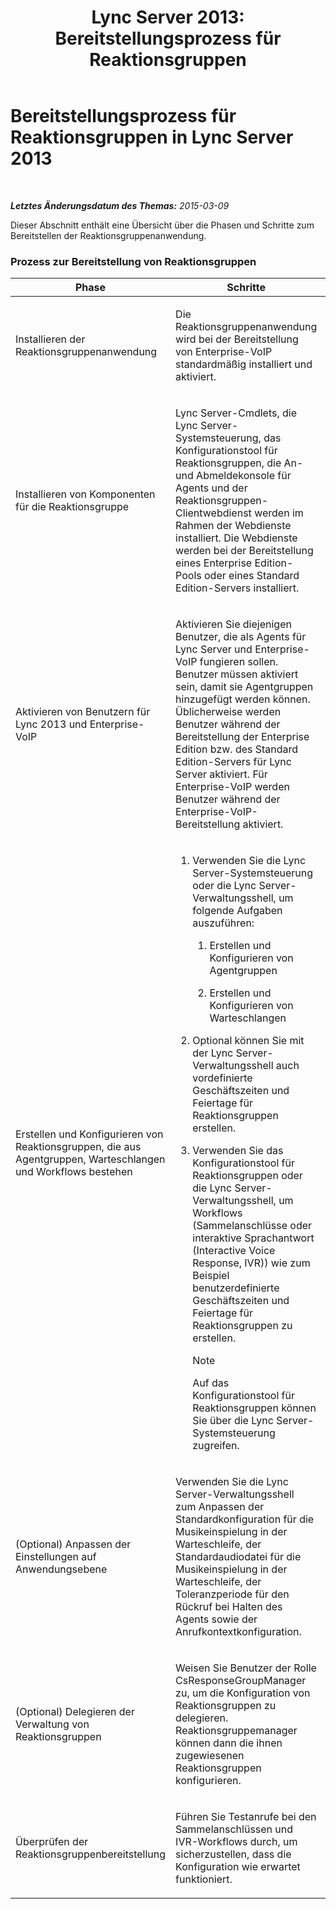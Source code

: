 ﻿---
title: 'Lync Server 2013: Bereitstellungsprozess für Reaktionsgruppen'
TOCTitle: Bereitstellungsprozess für Reaktionsgruppen
ms:assetid: d390c8a1-dc6e-44d8-b386-2be1fca9877c
ms:mtpsurl: https://technet.microsoft.com/de-de/library/JJ205270(v=OCS.15)
ms:contentKeyID: 49295504
ms.date: 05/19/2016
mtps_version: v=OCS.15
ms.translationtype: HT
---

# Bereitstellungsprozess für Reaktionsgruppen in Lync Server 2013

 

_**Letztes Änderungsdatum des Themas:** 2015-03-09_

Dieser Abschnitt enthält eine Übersicht über die Phasen und Schritte zum Bereitstellen der Reaktionsgruppenanwendung.

### Prozess zur Bereitstellung von Reaktionsgruppen

<table>
<colgroup>
<col style="width: 25%" />
<col style="width: 25%" />
<col style="width: 25%" />
<col style="width: 25%" />
</colgroup>
<thead>
<tr class="header">
<th>Phase</th>
<th>Schritte</th>
<th>Berechtigungen</th>
<th>Bereitstellungsdokumentation</th>
</tr>
</thead>
<tbody>
<tr class="odd">
<td><p>Installieren der Reaktionsgruppenanwendung</p></td>
<td><p>Die Reaktionsgruppenanwendung wird bei der Bereitstellung von Enterprise-VoIP standardmäßig installiert und aktiviert.</p></td>
<td><p>RTCUniversalServerAdmins</p></td>
<td><p><a href="lync-server-2013-deploying-enterprise-voice.md">Bereitstellen von Enterprise-VoIP in Lync Server 2013</a></p></td>
</tr>
<tr class="even">
<td><p>Installieren von Komponenten für die Reaktionsgruppe</p></td>
<td><p>Lync Server-Cmdlets, die Lync Server-Systemsteuerung, das Konfigurationstool für Reaktionsgruppen, die An- und Abmeldekonsole für Agents und der Reaktionsgruppen-Clientwebdienst werden im Rahmen der Webdienste installiert. Die Webdienste werden bei der Bereitstellung eines Enterprise Edition-Pools oder eines Standard Edition-Servers installiert.</p></td>
<td><p>RTCUniversalServerAdmins</p></td>
<td><p><a href="lync-server-2013-deploying-lync-server.md">Bereitstellen von Lync Server 2013</a></p></td>
</tr>
<tr class="odd">
<td><p>Aktivieren von Benutzern für Lync 2013 und Enterprise-VoIP</p></td>
<td><p>Aktivieren Sie diejenigen Benutzer, die als Agents für Lync Server und Enterprise-VoIP fungieren sollen. Benutzer müssen aktiviert sein, damit sie Agentgruppen hinzugefügt werden können. Üblicherweise werden Benutzer während der Bereitstellung der Enterprise Edition bzw. des Standard Edition-Servers für Lync Server aktiviert. Für Enterprise-VoIP werden Benutzer während der Enterprise-VoIP-Bereitstellung aktiviert.</p></td>
<td><p>RTCUniversalUserAdmins</p>
<p>CsUserAdministrator</p>
<p>CsAdministrator</p></td>
<td><p><a href="lync-server-2013-disable-or-re-enable-user-account-for-lync-server.md">Aktivieren oder Reaktivieren von Benutzerkonten für Lync Server</a></p>
<p><a href="lync-server-2013-enable-users-for-enterprise-voice.md">Aktivieren von Benutzern für Enterprise-VoIP in Lync Server 2013</a></p></td>
</tr>
<tr class="even">
<td><p>Erstellen und Konfigurieren von Reaktionsgruppen, die aus Agentgruppen, Warteschlangen und Workflows bestehen</p></td>
<td><ol>
<li><p>Verwenden Sie die Lync Server-Systemsteuerung oder die Lync Server-Verwaltungsshell, um folgende Aufgaben auszuführen:</p>
<ol>
<li><p>Erstellen und Konfigurieren von Agentgruppen</p></li>
<li><p>Erstellen und Konfigurieren von Warteschlangen</p></li>
</ol></li>
<li><p>Optional können Sie mit der Lync Server-Verwaltungsshell auch vordefinierte Geschäftszeiten und Feiertage für Reaktionsgruppen erstellen.</p></li>
<li><p>Verwenden Sie das Konfigurationstool für Reaktionsgruppen oder die Lync Server-Verwaltungsshell, um Workflows (Sammelanschlüsse oder interaktive Sprachantwort (Interactive Voice Response, IVR)) wie zum Beispiel benutzerdefinierte Geschäftszeiten und Feiertage für Reaktionsgruppen zu erstellen.</p>
<div class="alert">

> [!NOTE]
> Auf das Konfigurationstool für Reaktionsgruppen können Sie über die Lync Server-Systemsteuerung zugreifen.


</div></li>
</ol></td>
<td><p>RTCUniversalServerAdmins</p>
<p>CsResponseGroupAdministrator</p>
<p>CsVoiceAdministrator</p>
<p>CsServerAdministrator</p>
<p>CsAdministrator</p>
<p>CsResponseGroupManager</p></td>
<td><p><a href="lync-server-2013-create-response-group-agent-groups.md">Erstellen von Agent-Gruppen für Reaktionsgruppen Lync Server 2013</a></p>
<p><a href="lync-server-2013-create-response-group-queues.md">Erstellen von Warteschleifen für Reaktionsgruppen in Lync Server 2013</a></p>
<p><a href="lync-server-2013-optional-define-response-group-business-hours.md">(Optional) Definieren von Geschäftszeiten für Reaktionsgruppen in Lync Server 2013</a></p>
<p><a href="lync-server-2013-optional-define-response-group-holiday-sets.md">(Optional) Definieren von Feiertagsschemas für Reaktionsgruppen in Lync Server 2013</a></p>
<p><a href="lync-server-2013-create-or-modify-a-workflow.md">Erstellen oder Ändern eines Workflows in Lync Server 2013</a></p></td>
</tr>
<tr class="odd">
<td><p>(Optional) Anpassen der Einstellungen auf Anwendungsebene</p></td>
<td><p>Verwenden Sie die Lync Server-Verwaltungsshell zum Anpassen der Standardkonfiguration für die Musikeinspielung in der Warteschleife, der Standardaudiodatei für die Musikeinspielung in der Warteschleife, der Toleranzperiode für den Rückruf bei Halten des Agents sowie der Anrufkontextkonfiguration.</p></td>
<td><p>RTCUniversalServerAdmins</p>
<p>CsResponseGroupAdministrator</p>
<p>CsVoiceAdministrator</p>
<p>CsServerAdministrator</p>
<p>CsAdministrator</p></td>
<td><p><a href="lync-server-2013-managing-application-level-response-group-settings.md">Verwalten von Reaktionsgruppeneinstellungen auf Anwendungsebene in Lync Server 2013</a></p></td>
</tr>
<tr class="even">
<td><p>(Optional) Delegieren der Verwaltung von Reaktionsgruppen</p></td>
<td><p>Weisen Sie Benutzer der Rolle CsResponseGroupManager zu, um die Konfiguration von Reaktionsgruppen zu delegieren. Reaktionsgruppemanager können dann die ihnen zugewiesenen Reaktionsgruppen konfigurieren.</p></td>
<td><p>RTCUniversalServerAdmins</p>
<p>CsResponseGroupAdministrator</p>
<p>CsVoiceAdministrator</p>
<p>CsServerAdministrator</p>
<p>CsAdministrator</p></td>
<td><p><a href="lync-server-2013-planning-for-role-based-access-control.md">Planen für die rollenbasierte Zugriffssteuerung in Lync Server 2013</a></p></td>
</tr>
<tr class="odd">
<td><p>Überprüfen der Reaktionsgruppenbereitstellung</p></td>
<td><p>Führen Sie Testanrufe bei den Sammelanschlüssen und IVR-Workflows durch, um sicherzustellen, dass die Konfiguration wie erwartet funktioniert.</p></td>
<td><p>-</p></td>
<td><p>-</p></td>
</tr>
</tbody>
</table>

